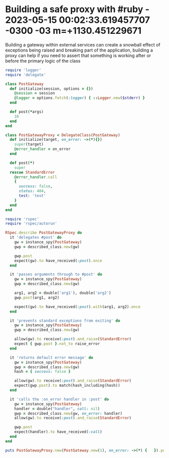 # Building a safe proxy with #ruby - 2023-05-15 00:02:33.619457707 -0300 -03 m=+1130.451229671

Building a gateway within external services can create a snowball effect of exceptions being raised and breaking part of the application, building a proxy can help if you need to
assert that something is working after or before the primary logic of the class

```ruby
require 'logger'
require 'delegate'

class PostGateway
  def initialize(session, options = {})
    @session = session
    @logger = options.fetch(:logger) { ::Logger.new($stderr) }
  end

  def post(*args)
    10
  end
end

class PostGatewayProxy < DelegateClass(PostGateway)
  def initialize(target, on_error: ->(*){})
    super(target)
    @error_handler = on_error
  end

  def post(*)
    super
  rescue StandardError
    @error_handler.call
    {
      success: false,
      status: 404,
      test: 'test'
    }
  end
end

require 'rspec'
require 'rspec/autorun'

RSpec.describe PostGatewayProxy do
  it 'delegates #post' do 
    gw = instance_spy(PostGateway)
    gwp = described_class.new(gw)

    gwp.post
    expect(gw).to have_received(:post).once
  end

  it 'passes arguments through to #post' do
    gw = instance_spy(PostGateway)
    gwp = described_class.new(gw)

    arg1, arg2 = double('arg1'), double('arg2')
    gwp.post(arg1, arg2)

    expect(gw).to have_received(:post).with(arg1, arg2).once
  end

  it 'prevents standard exceptions from exiting' do
    gw = instance_spy(PostGateway)
    gwp = described_class.new(gw)

    allow(gw).to receive(:post).and_raise(StandardError)
    expect { gwp.post }.not_to raise_error
  end

  it 'returns default error message' do 
    gw = instance_spy(PostGateway)
    gwp = described_class.new(gw)
    hash = { success: false }

    allow(gw).to receive(:post).and_raise(StandardError)
    expect(gwp.post).to match(hash_including(hash))
  end

  it 'calls the :on_error handler in :post' do
    gw = instance_spy(PostGateway)
    handler = double("handler", call: nil)
    gwp = described_class.new(gw, on_error: handler)
    allow(gw).to receive(:post).and_raise(StandardError)

    gwp.post 
    expect(handler).to have_received(:call)
  end
end

puts PostGatewayProxy.new(PostGateway.new(1), on_error: ->(*) {   }).post
```



